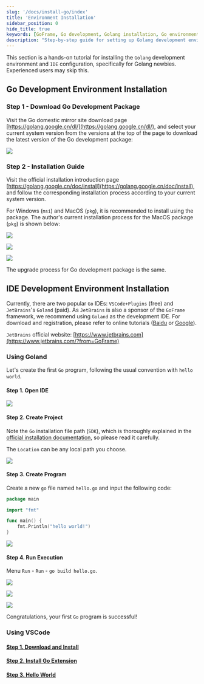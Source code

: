 ```yaml
---
slug: '/docs/install-go/index'
title: 'Environment Installation'
sidebar_position: 0
hide_title: true
keywords: [GoFrame, Go development, Golang installation, Go environment setup, Goland, VSCode, IDE settings, JetBrains, Go program, GoFrame framework]
description: "Step-by-step guide for setting up Golang development environment and IDE configuration, suitable for Golang beginners. Detailed instructions on downloading and installing the Go development package, with a recommendation to use JetBrains' Goland as the development IDE, supporting GoFrame framework development. Additionally, includes installation and usage steps for VSCode to help users quickly build their first Go program."
---
```


This section is a hands-on tutorial for installing the `Golang` development environment and `IDE` configuration, specifically for Golang newbies. Experienced users may skip this.

## Go Development Environment Installation

### Step 1 - Download Go Development Package

Visit the Go domestic mirror site download page [https://golang.google.cn/dl/](https://golang.google.cn/dl/), and select your current system version from the versions at the top of the page to download the latest version of the Go development package:

![](/markdown/d3ce7f0e43ebf678adea8db4c46662d5.png)

### Step 2 - Installation Guide

Visit the official installation introduction page [https://golang.google.cn/doc/install](https://golang.google.cn/doc/install), and follow the corresponding installation process according to your current system version.

For Windows (`msi`) and MacOS (`pkg`), it is recommended to install using the package. The author's current installation process for the MacOS package (`pkg`) is shown below:

![](/markdown/80729ac6360ac646a39b696d32778d66.png)

![](/markdown/afc21d8598a0bef86c1a53c8e6784bb6.png)

![](/markdown/f3f59daf118e34e16a920bcdcf6391de.png)

The upgrade process for Go development package is the same.

## IDE Development Environment Installation

Currently, there are two popular `Go` IDEs: `VSCode+Plugins` (free) and `JetBrains`'s `Goland` (paid). As `JetBrains` is also a sponsor of the `GoFrame` framework, we recommend using `Goland` as the development IDE. For download and registration, please refer to online tutorials ([Baidu](https://www.baidu.com/s?wd=goland%20安装) or [Google](https://www.google.com/search?q=goland+安装)).

`JetBrains` official website: [https://www.jetbrains.com](https://www.jetbrains.com/?from=GoFrame)

### Using Goland

Let's create the first `Go` program, following the usual convention with `hello world`.

#### Step 1. Open IDE

![](/markdown/53e952d14b92225b865b2bca6aab7cd2.png)

#### Step 2. Create Project

Note the `Go` installation file path (`SDK`), which is thoroughly explained in the [official installation documentation](https://golang.google.cn/doc/install), so please read it carefully.

The `Location` can be any local path you choose.

![](/markdown/0520c06f4ba6cb8411ffe09eb0713a26.png)

#### Step 3. Create Program

Create a new `go` file named `hello.go` and input the following code:

```go
package main

import "fmt"

func main() {
    fmt.Println("hello world!")
}
```

![](/markdown/c3c0ce22f357637b39e7656733d91983.png)

#### Step 4. Run Execution

Menu `Run` \- `Run` \- `go build hello.go`.

![](/markdown/a4dc00babf5b34dcc081b916b83713b8.png)

![](/markdown/80d5fbefe18582fcbbf6f7c34cdff35a.png)

![](/markdown/ecb56b2f0bb37809e2fd11f89e667566.png)

Congratulations, your first `Go` program is successful!

### Using VSCode

#### [Step 1. Download and Install](https://code.visualstudio.com/)

#### [Step 2. Install Go Extension](https://docs.microsoft.com/zh-cn/learn/modules/go-get-started/4-install-visual-studio-code?ns-enrollment-type=learningpath&ns-enrollment-id=learn.languages.go-first-steps)

#### [Step 3. Hello World](https://docs.microsoft.com/zh-cn/learn/modules/go-get-started/5-hello-world)